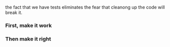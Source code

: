 the fact that we have tests eliminates the fear that cleanong up the code will break it.

### First, make it work
### Then make it right
### 